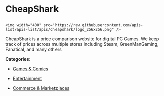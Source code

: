 # CheapShark<p align="center">
    <img width="400" src="https://raw.githubusercontent.com/apis-list/apis-list/apis/cheapshark/logo_256x256.png" />
</p>

CheapShark is a price comparison website for digital PC Games.  We keep track of prices across multiple stores including Steam, GreenManGaming, Fanatical, and many others

**Categories**:

- [Games & Comics](https://github/apis-list/apis-list#games-and-comics)

- [Entertainment](https://github/apis-list/apis-list#entertainment)

- [Commerce & Marketplaces](https://github/apis-list/apis-list#commerce-and-marketplaces)





